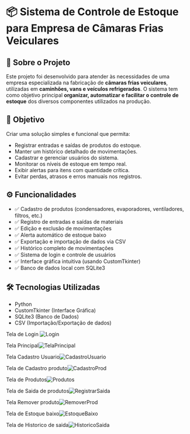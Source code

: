# 📦 Sistema de Controle de Estoque para Empresa de Câmaras Frias Veiculares

## 📌 Sobre o Projeto

Este projeto foi desenvolvido para atender às necessidades de uma empresa especializada na fabricação de **câmaras frias veiculares**, utilizadas em **caminhões, vans e veículos refrigerados**. O sistema tem como objetivo principal **organizar, automatizar e facilitar o controle de estoque** dos diversos componentes utilizados na produção.

## 🎯 Objetivo

Criar uma solução simples e funcional que permita:

- Registrar entradas e saídas de produtos do estoque.
- Manter um histórico detalhado de movimentações.
- Cadastrar e gerenciar usuários do sistema.
- Monitorar os níveis de estoque em tempo real.
- Exibir alertas para itens com quantidade crítica.
- Evitar perdas, atrasos e erros manuais nos registros.

## ⚙️ Funcionalidades

- ✅ Cadastro de produtos (condensadores, evaporadores, ventiladores, filtros, etc.)
- ✅ Registro de entradas e saídas de materiais
- ✅ Edição e exclusão de movimentações
- ✅ Alerta automático de estoque baixo
- ✅ Exportação e importação de dados via CSV
- ✅ Histórico completo de movimentações
- ✅ Sistema de login e controle de usuários
- ✅ Interface gráfica intuitiva (usando CustomTkinter)
- ✅ Banco de dados local com SQLite3

## 🛠️ Tecnologias Utilizadas

- Python
- CustomTkinter (Interface Gráfica)
- SQLite3 (Banco de Dados)
- CSV (Importação/Exportação de dados)

Tela de Login ![Login](https://github.com/user-attachments/assets/8dfae55d-1467-4ece-9d9a-3ec355c7cb8e)

Tela Principal![TelaPrincipal](https://github.com/user-attachments/assets/38e6fc33-e7b9-4dd7-a741-8a8ffcc0b7c5)

Tela Cadastro Usuario![CadastroUsuario](https://github.com/user-attachments/assets/7fc3408a-9cbf-44d4-af1a-a68f82e17ec1)

Tela de Cadastro produto![CadastroProd](https://github.com/user-attachments/assets/11f5a55a-7a75-4199-b566-8976ef907dc9)

Tela de Produtos![Produtos](https://github.com/user-attachments/assets/1866aa7a-92b1-4d5d-89b2-09f3e3550334)

Tela de Saida de produtos![RegistrarSaida](https://github.com/user-attachments/assets/622ce975-10ed-494e-94ae-2acc9a903a92)

Tela Remover produto![RemoverProd](https://github.com/user-attachments/assets/151ca3f7-47c8-4935-9d57-e6197eea9972)

Tela de Estoque baixo![EstoqueBaixo](https://github.com/user-attachments/assets/cebd728e-8a3a-4d2b-9b2b-3eb34acc161f)

Tela de Historico de saida![HistoricoSaida](https://github.com/user-attachments/assets/54289827-8b61-4394-a979-0436d08ed4b1)



